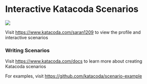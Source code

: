 # Interactive Katacoda Scenarios

[![](http://shields.katacoda.com/katacoda/saran1209/count.svg)](https://www.katacoda.com/saran1209 "Get your profile on Katacoda.com")

Visit https://www.katacoda.com/saran1209 to view the profile and interactive scenarios

### Writing Scenarios
Visit https://www.katacoda.com/docs to learn more about creating Katacoda scenarios

For examples, visit https://github.com/katacoda/scenario-example
